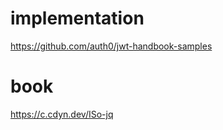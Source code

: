 
# implementation 
https://github.com/auth0/jwt-handbook-samples </br>
# book
https://c.cdyn.dev/ISo-jq

